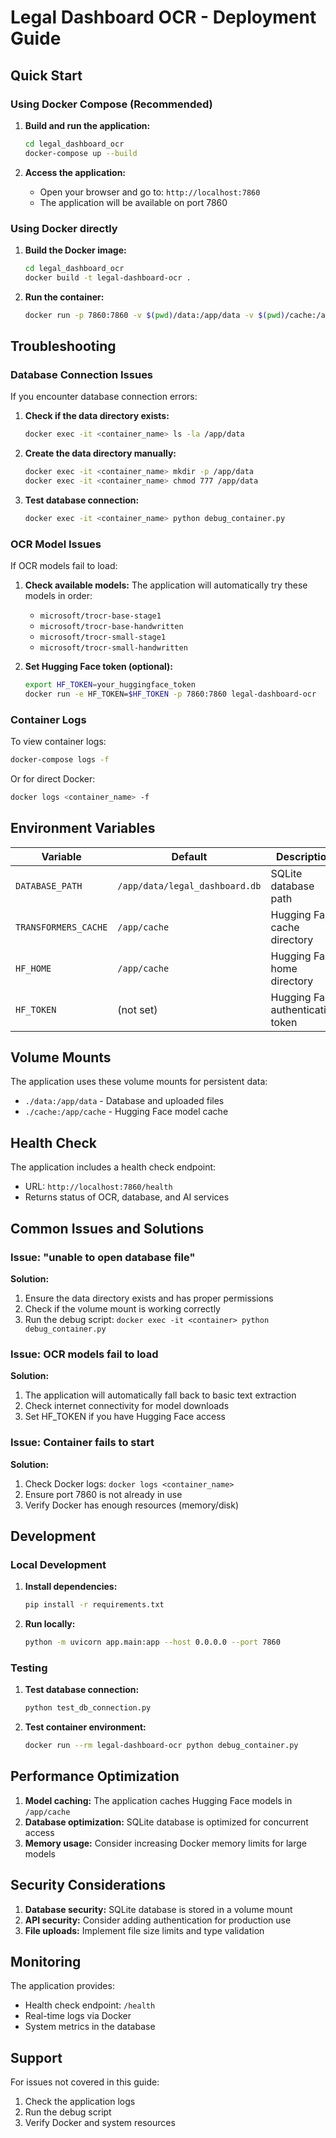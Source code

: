 # Legal Dashboard OCR - Deployment Guide

## Quick Start

### Using Docker Compose (Recommended)

1. **Build and run the application:**
   ```bash
   cd legal_dashboard_ocr
   docker-compose up --build
   ```

2. **Access the application:**
   - Open your browser and go to: `http://localhost:7860`
   - The application will be available on port 7860

### Using Docker directly

1. **Build the Docker image:**
   ```bash
   cd legal_dashboard_ocr
   docker build -t legal-dashboard-ocr .
   ```

2. **Run the container:**
   ```bash
   docker run -p 7860:7860 -v $(pwd)/data:/app/data -v $(pwd)/cache:/app/cache legal-dashboard-ocr
   ```

## Troubleshooting

### Database Connection Issues

If you encounter database connection errors:

1. **Check if the data directory exists:**
   ```bash
   docker exec -it <container_name> ls -la /app/data
   ```

2. **Create the data directory manually:**
   ```bash
   docker exec -it <container_name> mkdir -p /app/data
   docker exec -it <container_name> chmod 777 /app/data
   ```

3. **Test database connection:**
   ```bash
   docker exec -it <container_name> python debug_container.py
   ```

### OCR Model Issues

If OCR models fail to load:

1. **Check available models:**
   The application will automatically try these models in order:
   - `microsoft/trocr-base-stage1`
   - `microsoft/trocr-base-handwritten`
   - `microsoft/trocr-small-stage1`
   - `microsoft/trocr-small-handwritten`

2. **Set Hugging Face token (optional):**
   ```bash
   export HF_TOKEN=your_huggingface_token
   docker run -e HF_TOKEN=$HF_TOKEN -p 7860:7860 legal-dashboard-ocr
   ```

### Container Logs

To view container logs:
```bash
docker-compose logs -f
```

Or for direct Docker:
```bash
docker logs <container_name> -f
```

## Environment Variables

| Variable | Default | Description |
|----------|---------|-------------|
| `DATABASE_PATH` | `/app/data/legal_dashboard.db` | SQLite database path |
| `TRANSFORMERS_CACHE` | `/app/cache` | Hugging Face cache directory |
| `HF_HOME` | `/app/cache` | Hugging Face home directory |
| `HF_TOKEN` | (not set) | Hugging Face authentication token |

## Volume Mounts

The application uses these volume mounts for persistent data:

- `./data:/app/data` - Database and uploaded files
- `./cache:/app/cache` - Hugging Face model cache

## Health Check

The application includes a health check endpoint:
- URL: `http://localhost:7860/health`
- Returns status of OCR, database, and AI services

## Common Issues and Solutions

### Issue: "unable to open database file"
**Solution:**
1. Ensure the data directory exists and has proper permissions
2. Check if the volume mount is working correctly
3. Run the debug script: `docker exec -it <container> python debug_container.py`

### Issue: OCR models fail to load
**Solution:**
1. The application will automatically fall back to basic text extraction
2. Check internet connectivity for model downloads
3. Set HF_TOKEN if you have Hugging Face access

### Issue: Container fails to start
**Solution:**
1. Check Docker logs: `docker logs <container_name>`
2. Ensure port 7860 is not already in use
3. Verify Docker has enough resources (memory/disk)

## Development

### Local Development

1. **Install dependencies:**
   ```bash
   pip install -r requirements.txt
   ```

2. **Run locally:**
   ```bash
   python -m uvicorn app.main:app --host 0.0.0.0 --port 7860
   ```

### Testing

1. **Test database connection:**
   ```bash
   python test_db_connection.py
   ```

2. **Test container environment:**
   ```bash
   docker run --rm legal-dashboard-ocr python debug_container.py
   ```

## Performance Optimization

1. **Model caching:** The application caches Hugging Face models in `/app/cache`
2. **Database optimization:** SQLite database is optimized for concurrent access
3. **Memory usage:** Consider increasing Docker memory limits for large models

## Security Considerations

1. **Database security:** SQLite database is stored in a volume mount
2. **API security:** Consider adding authentication for production use
3. **File uploads:** Implement file size limits and type validation

## Monitoring

The application provides:
- Health check endpoint: `/health`
- Real-time logs via Docker
- System metrics in the database

## Support

For issues not covered in this guide:
1. Check the application logs
2. Run the debug script
3. Verify Docker and system resources 